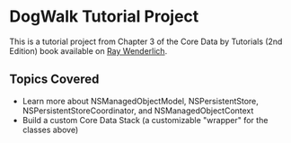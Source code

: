 # DogWalk Tutorial Project

This is a tutorial project from Chapter 3 of the Core Data by Tutorials (2nd Edition) book available on [Ray Wenderlich](http://www.raywenderlich.com/store/core-data-by-tutorials).

## Topics Covered

* Learn more about NSManagedObjectModel, NSPersistentStore, NSPersistentStoreCoordinator, and NSManagedObjectContext
* Build a custom Core Data Stack (a customizable "wrapper" for the classes above)